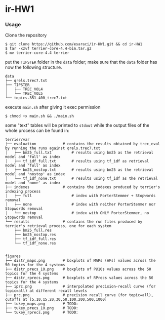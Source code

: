 # ir-HW1

### Usage

Clone the repository
```
$ git clone https://github.com/esaraci/ir-HW1.git && cd ir-HW1
$ tar -xzvf terrier-core-4.4-bin.tar.gz
$ mv terrier-core-4.4 terrier
```
put the `TIPSTER` folder in the `data` folder; make sure that the `data` folder has now the following structure.

```
data
├── qrels.trec7.txt
├── TIPSTER
│   ├── TREC_VOL4
│   └── TREC_VOL5
└── topics.351-400_trec7.txt
```

execute `main.sh` after giving it exec permission
```
$ chmod +x main.sh && ./main.sh
```

some "text" tables will be printed to `stdout` while the output files of the whole process can be found in:

```
terrier/var
├── evaluation            # contains the results obtained by trec_eval by running the runs against qrels.trec7.txt 
│   ├── bm25_full.txt         # results using bm25 as the retrieval model and 'full' as index
│   ├── tf_idf_full.txt       # results using tf_idf as retrieval model and 'full' as index
│   ├── bm25_nostop.txt       # results using bm25 as the retrieval model and 'nostop' as index
│   └── tf_idf_none.txt       # results using tf_idf as the retrieval model and 'none' as index
├── indexes               # contains the indexes produced by terrier's indexing process
│   ├── full                  # index with PorterStemmer + Stopwords removal
│   ├── none                  # index with neither PorterStemmer nor Stopwords removal
│   └── nostop                # index with ONLY PorterStemmer, no Stopwords removal
└── results               # contains the run files produced by terrier's retrieval process, one for each system
    ├── bm25_full.res    
    ├── bm25_nostop.res
    ├── tf_idf_full.res
    └── tf_idf_none.res


figures
├── distr_maps.png        # boxplots of MAPs (APs) values across the 50 topics for the 4 systems
├── distr_precs_10.png    # boxplots of P@10s values across the 50 topics for the 4 systems
├── distr_rprecs.png      # boxplots of RPrecs values across the 50 topics for the 4 systems
├── iprc.png              # interpolated precision-recall curve (for topic=all) at different recall levels
├── prc.png               # precision recall curve (for topic=all), cutoffs at [5,10,15,20,30,50,100,200,500,1000]
├── tukey_maps.png        # TODO:
├── tukey_precs_10.png    # TODO:
└── tukey_rprecs.png      # TODO:
```
